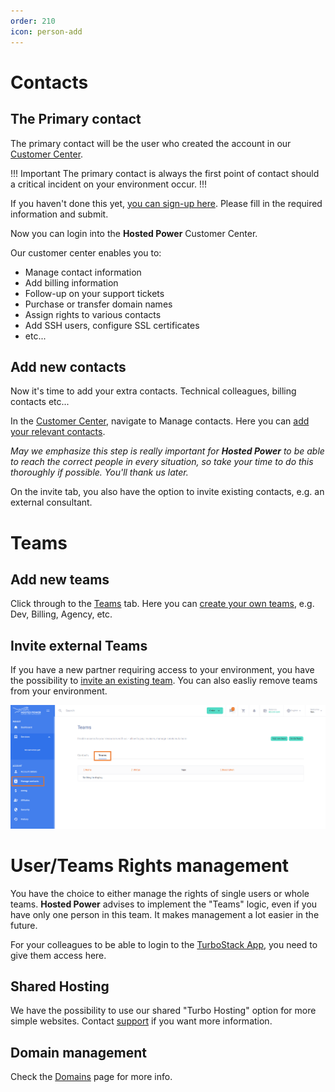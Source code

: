 ```yaml
---
order: 210
icon: person-add
---
```

# Contacts

## The Primary contact
The primary contact will be the user who created the account in our <a href="https://portal.hosted-power.com/" target="_blank">Customer Center</a>. 

!!! Important 
The primary contact is always the first point of contact should a critical incident on your environment occur.
!!!

If you haven't done this yet, <a href="https://portal.hosted-power.com/signup/" target="_blank">you can sign-up here</a>. Please fill in the required information and submit.

Now you can login into the **Hosted Power** Customer Center.

Our customer center enables you to:

* Manage contact information
* Add billing information
* Follow-up on your support tickets
* Purchase or transfer domain names
* Assign rights to various contacts
* Add SSH users, configure SSL certificates
* etc...

## Add new contacts
Now it's time to add your extra contacts. Technical colleagues, billing contacts etc...

In the <a href="https://portal.hosted-power.com/" target="_blank">Customer Center</a>, navigate to Manage contacts. Here you can <a href="https://portal.hosted-power.com/profiles/add/" target="_blank">add your relevant contacts</a>. 

_May we emphasize this step is really important for **Hosted Power** to be able to reach the correct people in every situation, so take your time to do this thoroughly if possible. You'll thank us later._

On the invite tab, you also have the option to invite existing contacts, e.g. an external consultant.

# Teams

## Add new teams
Click through to the <a href="https://portal.hosted-power.com/profiles/teams/" target="_blank">Teams</a> tab. Here you can <a href="https://portal.hosted-power.com/profiles/teams/" target="_blank">create your own teams</a>, e.g. Dev, Billing, Agency, etc.

## Invite external Teams

If you have a new partner requiring access to your environment, you have the possibility to <a href="https://portal.hosted-power.com/profiles/teams/invite" target="_blank">invite an existing team</a>. You can also easliy remove teams from your environment.

![CreateTeams](../img/turbostackapp/groups/ManageContacts.png)

# User/Teams Rights management 
You have the choice to either manage the rights of single users or whole teams. **Hosted Power** advises to implement the "Teams" logic, even if you have only one person in this team. It makes management a lot easier in the future.

For your colleagues to be able to login to the <a href="https://my.turbostack.app" target="_blank">TurboStack App</a>, you need to give them access here.


## Shared Hosting

We have the possibility to use our shared "Turbo Hosting" option for more simple websites. Contact [support](mailto:support@hosted-power.com) if you want more information.

## Domain management 

Check the [Domains](../domains) page for more info.
